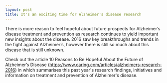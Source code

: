```yaml
---
layout: post
title: It's an exciting time for Alzheimer's disease research
---
```


There is more reason to feel hopeful about future prospects for Alzheimer’s disease treatment and prevention as research continues to yield important new insights about the disease. 2016 saw key breakthroughs and trends in the fight against Alzheimer’s, however there is still so much about this disease that is still unknown.

Check out the article 10 Reasons to Be Hopeful About the Future of Alzheimer’s Disease (https://www.caring.com/articles/alzheimers-research-2016) in which summarises this past year's research findings, initiatives and information on treatment and prevention of Alzheimer's disease.
